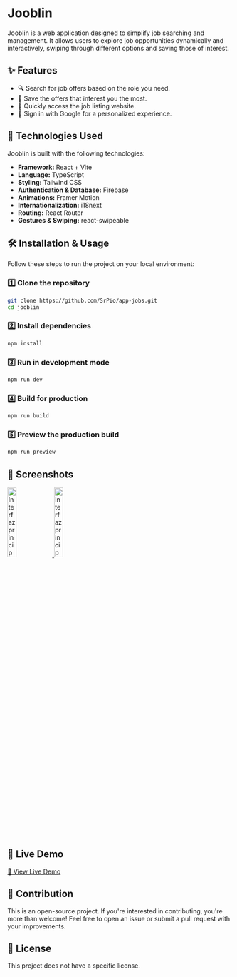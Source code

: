 # Jooblin

Jooblin is a web application designed to simplify job searching and management. It allows users to explore job opportunities dynamically and interactively, swiping through different options and saving those of interest.

## ✨ Features

- 🔍 Search for job offers based on the role you need.  
- 📌 Save the offers that interest you the most.  
- 🔗 Quickly access the job listing website.  
- 🔑 Sign in with Google for a personalized experience.  

## 🚀 Technologies Used

Jooblin is built with the following technologies:

- **Framework:** React + Vite  
- **Language:** TypeScript  
- **Styling:** Tailwind CSS  
- **Authentication & Database:** Firebase  
- **Animations:** Framer Motion  
- **Internationalization:** i18next  
- **Routing:** React Router  
- **Gestures & Swiping:** react-swipeable  

## 🛠 Installation & Usage

Follow these steps to run the project on your local environment:

### 1️⃣ Clone the repository

```sh
git clone https://github.com/SrPio/app-jobs.git
cd jooblin
```

### 2️⃣ Install dependencies

```sh
npm install
```

### 3️⃣ Run in development mode

```sh
npm run dev
```

### 4️⃣ Build for production

```sh
npm run build
```

### 5️⃣ Preview the production build

```sh
npm run preview
```

## 📸 Screenshots

<p align="left">
  <a href="https://postimg.cc/K4FFV4Ph" target="_blank">
    <img src="https://i.postimg.cc/K4FFV4Ph/postspark-export-2025-03-30-20-26-43.png" alt="Interfaz principal + empleos guardados" width="20%">
  </a>
  <a href="https://postimg.cc/3dxh86fL" target="_blank">
    <img src="https://i.postimg.cc/3dxh86fL/postspark-export-2025-03-30-20-28-30.png" alt="Interfaz principal" width="20%">
  </a>
</p>

## 🔗 Live Demo

[🚀 View Live Demo](https://jooblin.vercel.app/)

## 👥 Contribution

This is an open-source project. If you're interested in contributing, you're more than welcome! Feel free to open an issue or submit a pull request with your improvements.

## 📜 License

This project does not have a specific license.  
